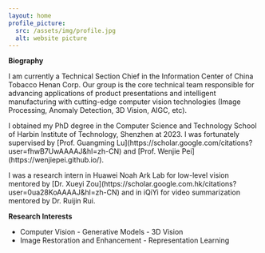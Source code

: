 ```yaml
---
layout: home
profile_picture:
  src: /assets/img/profile.jpg
  alt: website picture
---
```


**Biography**

<p>
I am currently a Technical Section Chief in the Information Center of China Tobacco Henan Corp. Our group is the core technical team responsible for advancing applications of product presentations and intelligent manufacturing with cutting-edge computer vision technologies (Image Processing, Anomaly Detection, 3D Vision, AIGC, etc).
</p>

<p>
I obtained my PhD degree in the Computer Science and Technology School of Harbin Institute of Technology, Shenzhen at 2023. I was fortunately supervised by [Prof. Guangming Lu](https://scholar.google.com/citations?user=fhwB7UwAAAAJ&hl=zh-CN) and [Prof. Wenjie Pei](https://wenjiepei.github.io/).
</p>

<p>
I was a research intern in Huawei Noah Ark Lab for low-level vision mentored by [Dr. Xueyi Zou](https://scholar.google.com.hk/citations?user=0ua28KoAAAAJ&hl=zh-CN) and in iQiYi for video summarization mentored by Dr. Ruijin Rui.
</p>

**Research Interests**

- Computer Vision    - Generative Models  - 3D Vision
- Image Restoration and Enhancement  - Representation Learning
